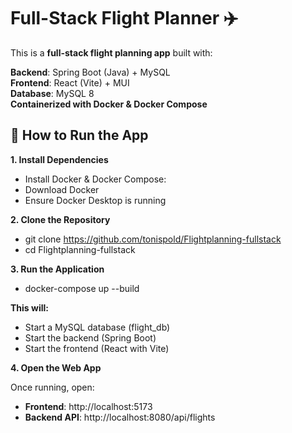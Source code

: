 # Full-Stack Flight Planner ✈️ #

This is a **full-stack flight planning app** built with:

**Backend**: Spring Boot (Java) + MySQL
<br>
**Frontend**: React (Vite) + MUI
<br>
**Database**: MySQL 8
<br>
**Containerized with Docker & Docker Compose**

## 🚀 How to Run the App ##

**1. Install Dependencies**
- Install Docker & Docker Compose:
- Download Docker
- Ensure Docker Desktop is running

**2. Clone the Repository**
- git clone https://github.com/tonispold/Flightplanning-fullstack
- cd Flightplanning-fullstack

**3. Run the Application**
- docker-compose up --build

**This will:**
- Start a MySQL database (flight_db)
- Start the backend (Spring Boot)
- Start the frontend (React with Vite)

**4. Open the Web App**

Once running, open:
- **Frontend**: http://localhost:5173
- **Backend API**: http://localhost:8080/api/flights
